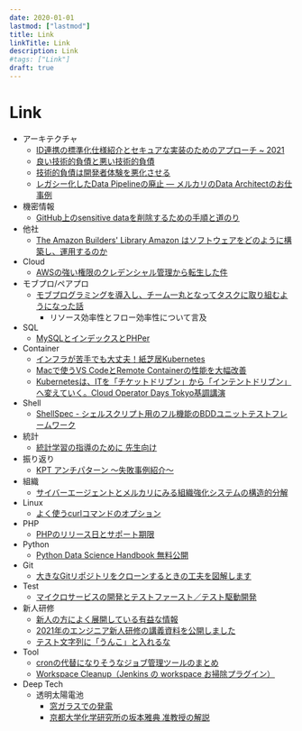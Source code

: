 ```yaml
---
date: 2020-01-01
lastmod: ["lastmod"]
title: Link
linkTitle: Link
description: Link
#tags: ["Link"]
draft: true
---
```


# Link

* アーキテクチャ
  * [ID連携の標準化仕様紹介とセキュアな実装のためのアプローチ ~ 2021](https://ritou.hatenablog.com/entry/2021/09/05/100000)
  * [良い技術的負債と悪い技術的負債](https://qiita.com/e99h2121/items/98289b21c432a67f598c)
  * [技術的負債は開発者体験を悪化させる](https://mtx2s.hatenablog.com/entry/2021/12/21/084227)
  * [レガシー化したData Pipelineの廃止 ― メルカリのData Architectのお仕事例](https://note.com/mercari_data/n/n09145e3f4740)
* 機密情報
  * [GitHub上のsensitive dataを削除するための手順と道のり](https://engineering.mercari.com/blog/entry/20211207-removing-sensitive-data-from-github/)
* 他社
  * [The Amazon Builders' Library Amazon はソフトウェアをどのように構築し、運用するのか](https://aws.amazon.com/jp/builders-library/?cards-body.sort-by=item.additionalFields.sortDate&cards-body.sort-order=desc&awsf.filter-content-category=*all&awsf.filter-content-type=*all&awsf.filter-content-level=*all)
* Cloud
  * [AWSの強い権限のクレデンシャル管理から転生した件](https://qiita.com/ykato/items/36ef52b41ab7e8ac69e9)
* モブプロ/ペアプロ
  * [モブプログラミングを導入し、チーム一丸となってタスクに取り組むようになった話](https://engineering.mercari.com/blog/entry/20211130-52e6d96087/)
    * リソース効率性とフロー効率性について言及
* SQL
  * [MySQLとインデックスとPHPer](https://speakerdeck.com/yoku0825/mysqltoindetukusutophper)
* Container
  * [インフラが苦手でも大丈夫！紙芝居Kubernetes](https://speakerdeck.com/aoi1/inhuragaku-shou-demoda-zhang-fu-zhi-zhi-ju-kubernetes)
  * [Macで使うVS CodeとRemote Containerの性能を大幅改善](https://www.keisuke69.net/entry/2021/09/15/104532)
  * [Kubernetesは、ITを「チケットドリブン」から「インテントドリブン」へ変えていく。Cloud Operator Days Tokyo基調講演](https://www.publickey1.jp/blog/21/kubernetesitcloud_operator_days_tokyo.html)
* Shell
  * [ShellSpec - シェルスクリプト用のフル機能のBDDユニットテストフレームワーク](https://qiita.com/ko1nksm/items/2f01ff4f50e957ebf1de)
* 統計
  * [統計学習の指導のために 先生向け](https://www.stat.go.jp/teacher/comp-learn-04.html)
* 振り返り
  * [KPT アンチパターン 〜失敗事例紹介〜](https://qiita.com/kubot64/items/3a9f6fdf0580eda6ecbc)
* 組織
  * [サイバーエージェントとメルカリにみる組織強化システムの構造的分解](https://aboutproduct.jp/media/team-building/891/)
* Linux
  * [よく使うcurlコマンドのオプション](https://qiita.com/ryuichi1208/items/e4e1b27ff7d54a66dcd9)
* PHP
  * [PHPのリリース日とサポート期限](https://qiita.com/bezeklik/items/72d1ff8393f66673e2bc)
* Python
  * [Python Data Science Handbook 無料公開](https://jakevdp.github.io/PythonDataScienceHandbook/)
* Git
  * [大きなGitリポジトリをクローンするときの工夫を図解します](https://swet.dena.com/entry/2021/07/12/120000)
* Test
  * [マイクロサービスの開発とテストファースト／テスト駆動開発](https://engineering.mercari.com/blog/entry/gears-microservices/)
* 新人研修
  * [新人の方によく展開している有益な情報](https://qiita.com/kazuo_reve/items/d1a3f0ee48e24bba38f1)
  * [2021年のエンジニア新人研修の講義資料を公開しました](https://blog.cybozu.io/entry/2021/07/20/100000)
  * [テスト文字列に「うんこ」と入れるな](https://www.slideshare.net/ketaiorg/ss-250149770)
* Tool
  * [cronの代替になりそうなジョブ管理ツールのまとめ](https://qiita.com/shrkw/items/5c3d53358b0016a09504)
  * [Workspace Cleanup（Jenkins の workspace お掃除プラグイン）](https://plugins.jenkins.io/ws-cleanup/)
* Deep Tech
  * 透明太陽電池
    * [窓ガラスでの発電](https://newswitch.jp/p/31463)
    * [京都大学化学研究所の坂本雅典 准教授の解説](https://www.youtube.com/watch?v=R87fs1OilJA)